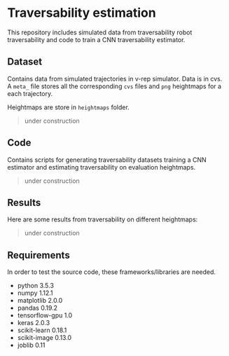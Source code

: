 # Traversability estimation

This repository includes simulated data from traversability robot traversability and code to train a CNN traversability estimator.

## Dataset

Contains data from simulated trajectories in v-rep simulator. Data is in cvs. A `meta_` file stores all the corresponding `cvs` files and `png` heightmaps for a each trajectory.

Heightmaps are store in `heightmaps` folder.

> under construction

## Code

Contains scripts for generating traversability datasets training a CNN estimator and estimating traversability on evaluation heightmaps.

> under construction

## Results
Here are some results from traversability on different heightmaps:

> under construction

## Requirements

In order to test the source code, these frameworks/libraries are needed.
- python 3.5.3
- numpy 1.12.1
- matplotlib 2.0.0
- pandas 0.19.2
- tensorflow-gpu 1.0
- keras 2.0.3
- scikit-learn 0.18.1
- scikit-image 0.13.0
- joblib 0.11
